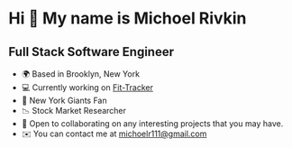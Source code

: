 Hi 👋 My name is Michoel Rivkin
===============================

Full Stack Software Engineer
----------------------------

* 🌍  Based in Brooklyn, New York
* 💻  Currently working on [Fit-Tracker](https://github.com/Michoel-89/Fit-Tracker)
* 🏈  New York Giants Fan
* 📉  Stock Market Researcher
* 🤝  Open to collaborating on any interesting projects that you may have.
* ✉️  You can contact me at [michoelr111@gmail.com](mailto:michoelr111@gmail.com)

<!--
**Michoel-89/Michoel-89** is a ✨ _special_ ✨ repository because its `README.md` (this file) appears on your GitHub profile.

Here are some ideas to get you started:

- 🔭 I’m currently working on ...
- 🌱 I’m currently learning ...
- 👯 I’m looking to collaborate on ...
- 🤔 I’m looking for help with ...
- 💬 Ask me about ...
- 📫 How to reach me: ...
- 😄 Pronouns: ...
- ⚡ Fun fact: ...
-->

